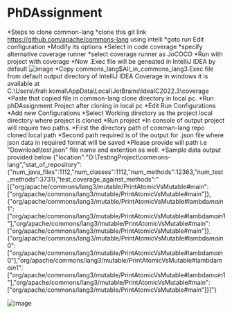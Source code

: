 # PhDAssignment
*Steps to clone  common-lang 
*clone this git link https://github.com/apache/commons-lang using intelli
*goto run Edit configuration 
*Modify its options 
*Select in code coverage 
*specify alternative coverage runner 
*select coverage runner as JoCOCO
*Run with project with coverage 
*Now .Exec file will be geneated in IntelliJ IDEA  by default
![image](https://github.com/Ifrah-dev/PhDAssignment/assets/142144099/e4909e2c-709c-40d6-833f-b637d8baba60)
*Copy commons_lang$All_in_commons_lang3.Exec file from default output directory of IntelliJ IDEA Coverage in windows it is available at C:\Users\ifrah.komal\AppData\Local\JetBrains\IdeaIC2022.3\coverage 
*Paste that copied file in common-lang clone directory in local pc.
*Run phDAssignment Project after cloning in local pc
*Edit Run Configurations
*Add new Configurations
*Select Working directory as the project local directory where project is cloned
*Run project
*In console of output project will require two paths.
*First the directory path of comman-lang repo cloned local path
*Second path required is of the output for .json file where json data in required format will be saved
*Please provide will path i.e "Download\test.json" file name and extention as well.
*Sample data output provided below
{"location":"D:\\TestingProject\\commons-lang","stat_of_repository":{"num_java_files":1112,"num_classes":1112,"num_methods":12363,"num_test_methods":3731},"test_coverage_against_methods":"[{\"org/apache/commons/lang3/mutable/PrintAtomicVsMutable#main\":[\"org/apache/commons/lang3/mutable/PrintAtomicVsMutable#main\"]}, {\"org/apache/commons/lang3/mutable/PrintAtomicVsMutable#lambda$main$1\":[\"org/apache/commons/lang3/mutable/PrintAtomicVsMutable#lambda$main$1\"],\"org/apache/commons/lang3/mutable/PrintAtomicVsMutable#main\":[\"org/apache/commons/lang3/mutable/PrintAtomicVsMutable#main\"]}, {\"org/apache/commons/lang3/mutable/PrintAtomicVsMutable#lambda$main$0\":[\"org/apache/commons/lang3/mutable/PrintAtomicVsMutable#lambda$main$0\"],\"org/apache/commons/lang3/mutable/PrintAtomicVsMutable#lambda$main$1\":[\"org/apache/commons/lang3/mutable/PrintAtomicVsMutable#lambda$main$1\"],\"org/apache/commons/lang3/mutable/PrintAtomicVsMutable#main\":[\"org/apache/commons/lang3/mutable/PrintAtomicVsMutable#main\"]}]"} 

![image](https://github.com/Ifrah-dev/PhDAssignment/assets/142144099/32bd3bce-2caf-4334-be3c-633e9a163cfa)



